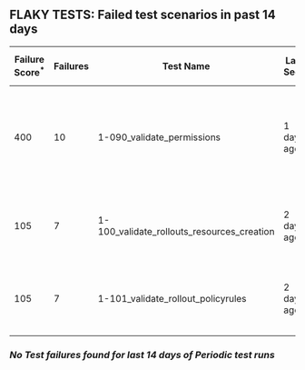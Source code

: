 ## FLAKY TESTS: Failed test scenarios in past 14 days
| Failure Score<sup>*</sup> | Failures | Test Name | Last Seen | PR List and Logs 
|---|---|---|---|---|
| 400 | 10 | 1-090_validate_permissions  | 1 days ago | 4: [#697](https://github.com/redhat-developer/gitops-operator/pull/697)<sup>[1](https://storage.googleapis.com/test-platform-results/pr-logs/pull/redhat-developer_gitops-operator/697/pull-ci-redhat-developer-gitops-operator-master-v4.14-kuttl-parallel/1786372096218107904/build-log.txt), [2](https://storage.googleapis.com/test-platform-results/pr-logs/pull/redhat-developer_gitops-operator/697/pull-ci-redhat-developer-gitops-operator-master-v4.13-kuttl-parallel/1786372073937965056/build-log.txt)</sup> [#696](https://github.com/redhat-developer/gitops-operator/pull/696)<sup>[1](https://storage.googleapis.com/test-platform-results/pr-logs/pull/redhat-developer_gitops-operator/696/pull-ci-redhat-developer-gitops-operator-master-v4.12-kuttl-parallel/1786044063552638976/build-log.txt), [2](https://storage.googleapis.com/test-platform-results/pr-logs/pull/redhat-developer_gitops-operator/696/pull-ci-redhat-developer-gitops-operator-master-v4.14-kuttl-parallel/1786044085161693184/build-log.txt)</sup> [#689](https://github.com/redhat-developer/gitops-operator/pull/689)<sup>[1](https://storage.googleapis.com/test-platform-results/pr-logs/pull/redhat-developer_gitops-operator/689/pull-ci-redhat-developer-gitops-operator-master-v4.12-kuttl-parallel/1785902564135407616/build-log.txt), [2](https://storage.googleapis.com/test-platform-results/pr-logs/pull/redhat-developer_gitops-operator/689/pull-ci-redhat-developer-gitops-operator-master-v4.14-kuttl-parallel/1785902588282015744/build-log.txt)</sup> [#669](https://github.com/redhat-developer/gitops-operator/pull/669)<sup>[1](https://storage.googleapis.com/test-platform-results/pr-logs/pull/redhat-developer_gitops-operator/669/pull-ci-redhat-developer-gitops-operator-master-v4.12-kuttl-parallel/1785916607319511040/build-log.txt), [2](https://storage.googleapis.com/test-platform-results/pr-logs/pull/redhat-developer_gitops-operator/669/pull-ci-redhat-developer-gitops-operator-master-v4.13-kuttl-parallel/1786048634702270464/build-log.txt), [3](https://storage.googleapis.com/test-platform-results/pr-logs/pull/redhat-developer_gitops-operator/669/pull-ci-redhat-developer-gitops-operator-master-v4.12-kuttl-parallel/1786048634526109696/build-log.txt), [4](https://storage.googleapis.com/test-platform-results/pr-logs/pull/redhat-developer_gitops-operator/669/pull-ci-redhat-developer-gitops-operator-master-v4.13-kuttl-parallel/1785916607525031936/build-log.txt)</sup> 
| 105 | 7 | 1-100_validate_rollouts_resources_creation  | 2 days ago | 3: [#694](https://github.com/redhat-developer/gitops-operator/pull/694)<sup>[1](https://storage.googleapis.com/test-platform-results/pr-logs/pull/redhat-developer_gitops-operator/694/pull-ci-redhat-developer-gitops-operator-master-v4.13-kuttl-parallel/1785936606151053312/build-log.txt)</sup> [#689](https://github.com/redhat-developer/gitops-operator/pull/689)<sup>[1](https://storage.googleapis.com/test-platform-results/pr-logs/pull/redhat-developer_gitops-operator/689/pull-ci-redhat-developer-gitops-operator-master-v4.12-kuttl-parallel/1785902564135407616/build-log.txt), [2](https://storage.googleapis.com/test-platform-results/pr-logs/pull/redhat-developer_gitops-operator/689/pull-ci-redhat-developer-gitops-operator-master-v4.14-kuttl-parallel/1785902588282015744/build-log.txt)</sup> [#669](https://github.com/redhat-developer/gitops-operator/pull/669)<sup>[1](https://storage.googleapis.com/test-platform-results/pr-logs/pull/redhat-developer_gitops-operator/669/pull-ci-redhat-developer-gitops-operator-master-v4.12-kuttl-parallel/1785916607319511040/build-log.txt), [2](https://storage.googleapis.com/test-platform-results/pr-logs/pull/redhat-developer_gitops-operator/669/pull-ci-redhat-developer-gitops-operator-master-v4.13-kuttl-parallel/1786048634702270464/build-log.txt), [3](https://storage.googleapis.com/test-platform-results/pr-logs/pull/redhat-developer_gitops-operator/669/pull-ci-redhat-developer-gitops-operator-master-v4.12-kuttl-parallel/1786048634526109696/build-log.txt), [4](https://storage.googleapis.com/test-platform-results/pr-logs/pull/redhat-developer_gitops-operator/669/pull-ci-redhat-developer-gitops-operator-master-v4.13-kuttl-parallel/1785916607525031936/build-log.txt)</sup> 
| 105 | 7 | 1-101_validate_rollout_policyrules  | 2 days ago | 3: [#694](https://github.com/redhat-developer/gitops-operator/pull/694)<sup>[1](https://storage.googleapis.com/test-platform-results/pr-logs/pull/redhat-developer_gitops-operator/694/pull-ci-redhat-developer-gitops-operator-master-v4.13-kuttl-parallel/1785936606151053312/build-log.txt)</sup> [#689](https://github.com/redhat-developer/gitops-operator/pull/689)<sup>[1](https://storage.googleapis.com/test-platform-results/pr-logs/pull/redhat-developer_gitops-operator/689/pull-ci-redhat-developer-gitops-operator-master-v4.12-kuttl-parallel/1785902564135407616/build-log.txt), [2](https://storage.googleapis.com/test-platform-results/pr-logs/pull/redhat-developer_gitops-operator/689/pull-ci-redhat-developer-gitops-operator-master-v4.14-kuttl-parallel/1785902588282015744/build-log.txt)</sup> [#669](https://github.com/redhat-developer/gitops-operator/pull/669)<sup>[1](https://storage.googleapis.com/test-platform-results/pr-logs/pull/redhat-developer_gitops-operator/669/pull-ci-redhat-developer-gitops-operator-master-v4.12-kuttl-parallel/1785916607319511040/build-log.txt), [2](https://storage.googleapis.com/test-platform-results/pr-logs/pull/redhat-developer_gitops-operator/669/pull-ci-redhat-developer-gitops-operator-master-v4.13-kuttl-parallel/1786048634702270464/build-log.txt), [3](https://storage.googleapis.com/test-platform-results/pr-logs/pull/redhat-developer_gitops-operator/669/pull-ci-redhat-developer-gitops-operator-master-v4.12-kuttl-parallel/1786048634526109696/build-log.txt), [4](https://storage.googleapis.com/test-platform-results/pr-logs/pull/redhat-developer_gitops-operator/669/pull-ci-redhat-developer-gitops-operator-master-v4.13-kuttl-parallel/1785916607525031936/build-log.txt)</sup> 

### *No Test failures found for last 14 days of __Periodic__ test runs*

